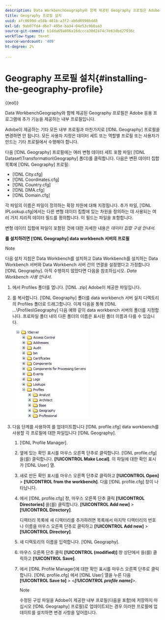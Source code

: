 ```yaml
---
description: Data WorkbenchGeography와 함께 제공된 Geography 프로필은 Adobe 응용 프로그램에 추가 기능을 제공하는 내부 프로필입니다.
title: Geography 프로필 설치
uuid: afc0699d-e58b-481b-a3f2-ab6d6998bdd8
exl-id: 9ab07fd4-d6e7-495e-ba34-04e53c9b0aa3
source-git-commit: b1dda69a606a16dccca30d2a74c7e63dbd27936c
workflow-type: tm+mt
source-wordcount: '409'
ht-degree: 2%

---
```


# Geography 프로필 설치{#installing-the-geography-profile}

{{eol}}

Data WorkbenchGeography와 함께 제공된 Geography 프로필은 Adobe 응용 프로그램에 추가 기능을 제공하는 내부 프로필입니다.

Adobe이 제공하는 기타 모든 내부 프로필과 마찬가지로 [!DNL Geography] 프로필을 변경하면 안 됩니다. 모든 사용자 지정은 데이터 세트 또는 역할별 프로필 또는 사용자가 만드는 기타 프로필에서 수행해야 합니다.

다음 [!DNL Geography] 프로필에는 여러 변형 데이터 세트 포함 파일( [!DNL Dataset\Transformation\Geography] 폴더)를 클릭합니다. 다음은 변환 데이터 집합 목록에 [!DNL Geography] 프로필:

* [!DNL City.cfg]
* [!DNL Coordinates.cfg]
* [!DNL Country.cfg]
* [!DNL DMA.cfg]
* [!DNL Domain.cfg]

각 파일의 이름은 파일이 정의하는 확장 차원에 대해 지정됩니다. 추가 파일, [!DNL IPLookup.cfg]에서는 다른 변형 데이터 집합에 있는 차원을 정의하는 데 사용되는 여러 가지 지리적 데이터 필드를 정의합니다. 이 필드는 파일을 포함합니다.

변형 데이터 집합에 파일이 포함된 것에 대한 자세한 내용은 *데이터 집합 구성 안내서*.

**를 설치하려면 [!DNL Geography] data workbench 서버의 프로필**

>[!NOTE]
>
>다음 설치 지침은 Data Workbench를 설치하고 Data Workbench를 설치하는 Data Workbench 서버와 Data Workbench 서버 간의 연결을 설정했다고 가정합니다 [!DNL Geography]. 아직 수행하지 않았다면 다음을 참조하십시오. *Data Workbench 사용 안내서*.

1. 에서 Profiles 폴더를 엽니다. [!DNL .zip] Adobe이 제공한 파일입니다.
1. 를 복사합니다. [!DNL Geography] 폴더를 data workbench 서버 설치 디렉토리의 Profiles 폴더로 드래그합니다. 이제 다음을 통해 [!DNL ...\Profiles\Geography] 다음 예와 같이 data workbench 서버의 폴더를 지정합니다. 프로파일 폴더 내의 다른 폴더의 이름은 표시된 폴더 이름과 다를 수 있습니다.

   ![단계 정보](assets/Geo_installProfiles_dir.png)

1. 다음 단계를 사용하여 를 업데이트합니다 [!DNL profile.cfg] data workbench를 사용할 각 프로필에 대한 파일입니다 [!DNL Geography].

   1.  [!DNL Profile Manager].
   1. 옆에 있는 확인 표시를 마우스 오른쪽 단추로 클릭합니다. [!DNL profile.cfg] 을(를) 클릭합니다. **[!UICONTROL Make Local]**. 이 파일에 대한 확인 표시가 [!DNL User] 열.

   1. 새로 만든 확인 표시를 마우스 오른쪽 단추로 클릭하고 **[!UICONTROL Open]** > **[!UICONTROL from the workbench]**. 다음 [!DNL profile.cfg] 창이 나타납니다.

   1. 에서 [!DNL profile.cfg] 창, 마우스 오른쪽 단추 클릭 **[!UICONTROL Directories]** 을(를) 클릭합니다. **[!UICONTROL Add new]** > **[!UICONTROL Directory]**.

      디렉터리 목록에 새 디렉터리를 추가하려면 목록에서 마지막 디렉터리의 번호나 이름을 마우스 오른쪽 단추로 클릭하고 **[!UICONTROL Add new]** > **[!UICONTROL Directory]**.

   1. 새 디렉토리의 이름을 입력합니다. [!DNL Geography].
   1. 마우스 오른쪽 단추 클릭 **[!UICONTROL (modified)]** 창 상단에서 을(를) 클릭하고 **[!UICONTROL Save]**.

   1. 에서 [!DNL Profile Manager]에 대한 확인 표시를 마우스 오른쪽 단추로 클릭합니다. [!DNL profile.cfg] 에서 [!DNL User] 열을 누른 다음 **[!UICONTROL Save to]** > *&lt;**[!UICONTROL profile name]**>*.

      >[!NOTE]
      >
      >수정된 구성 파일을 Adobe이 제공한 내부 프로필(다음을 포함)에 저장하지 마십시오 [!DNL Geography] 프로필)로 업데이트되는 경우 이러한 프로필에 업데이트를 설치하면 변경 사항을 덮어씁니다.
